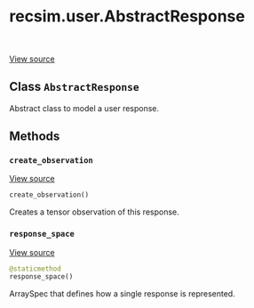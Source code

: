 <div itemscope itemtype="http://developers.google.com/ReferenceObject">
<meta itemprop="name" content="recsim.user.AbstractResponse" />
<meta itemprop="path" content="Stable" />
<meta itemprop="property" content="create_observation"/>
<meta itemprop="property" content="response_space"/>
</div>

# recsim.user.AbstractResponse

<table class="tfo-notebook-buttons tfo-api" align="left">
</table>

<a target="_blank" href="https://github.com/google-research/recsim/user.py">View
source</a>

## Class `AbstractResponse`

Abstract class to model a user response.

<!-- Placeholder for "Used in" -->

## Methods

<h3 id="create_observation"><code>create_observation</code></h3>

<a target="_blank" href="https://github.com/google-research/recsim/user.py">View
source</a>

```python
create_observation()
```

Creates a tensor observation of this response.

<h3 id="response_space"><code>response_space</code></h3>

<a target="_blank" href="https://github.com/google-research/recsim/user.py">View
source</a>

```python
@staticmethod
response_space()
```

ArraySpec that defines how a single response is represented.
